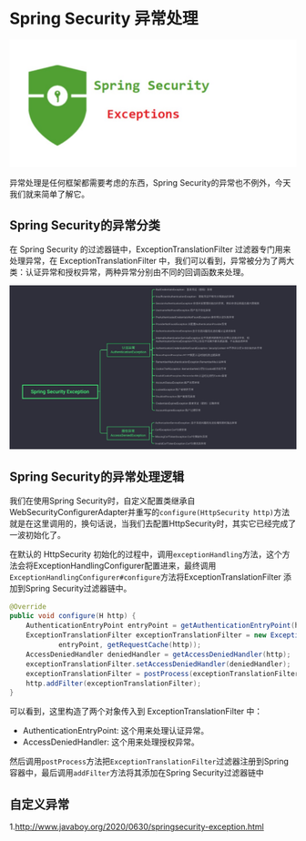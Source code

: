# Spring Security 异常处理

![Spring-security-exception](../../images/spring-security/spring-security-exception.jpg)

异常处理是任何框架都需要考虑的东西，Spring Security的异常也不例外，今天我们就来简单了解它。

## Spring Security的异常分类

在 Spring Security 的过滤器链中，ExceptionTranslationFilter 过滤器专门用来处理异常，在 ExceptionTranslationFilter 中，我们可以看到，异常被分为了两大类：认证异常和授权异常，两种异常分别由不同的回调函数来处理。

![spring-security-categery](../../images/spring-security/spring-security-categry.jpg)

## Spring Security的异常处理逻辑

我们在使用Spring Security时，自定义配置类继承自WebSecurityConfigurerAdapter并重写的`configure(HttpSecurity http)`方法就是在这里调用的，换句话说，当我们去配置HttpSecurity时，其实它已经完成了一波初始化了。

在默认的 HttpSecurity 初始化的过程中，调用`exceptionHandling`方法，这个方法会将ExceptionHandlingConfigurer配置进来，最终调用`ExceptionHandlingConfigurer#configure`方法将ExceptionTranslationFilter 添加到Spring Security过滤器链中。

```java
@Override
public void configure(H http) {
    AuthenticationEntryPoint entryPoint = getAuthenticationEntryPoint(http);
    ExceptionTranslationFilter exceptionTranslationFilter = new ExceptionTranslationFilter(
            entryPoint, getRequestCache(http));
    AccessDeniedHandler deniedHandler = getAccessDeniedHandler(http);
    exceptionTranslationFilter.setAccessDeniedHandler(deniedHandler);
    exceptionTranslationFilter = postProcess(exceptionTranslationFilter);
    http.addFilter(exceptionTranslationFilter);
}
```

可以看到，这里构造了两个对象传入到 ExceptionTranslationFilter 中：
* AuthenticationEntryPoint: 这个用来处理认证异常。
* AccessDeniedHandler: 这个用来处理授权异常。

然后调用`postProcess`方法把`ExceptionTranslationFilter`过滤器注册到Spring容器中，最后调用`addFilter`方法将其添加在Spring Security过滤器链中

## 自定义异常

1.http://www.javaboy.org/2020/0630/springsecurity-exception.html